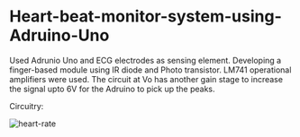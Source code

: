 # Heart-beat-monitor-system-using-Adruino-Uno
Used Adrunio Uno and ECG electrodes as sensing element. Developing a finger-based module using IR diode and Photo transistor. LM741 operational amplifiers were used. The circuit at Vo has another gain stage to increase the signal upto 6V for the Adruino to pick up the peaks.

Circuitry:

![heart-rate](https://user-images.githubusercontent.com/39982386/47691736-3c33d100-dbc1-11e8-846c-4d984e69ff03.PNG)
